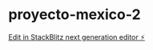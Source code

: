 # proyecto-mexico-2

[Edit in StackBlitz next generation editor ⚡️](https://stackblitz.com/~/github.com/ale0009/proyecto-mexico-2)